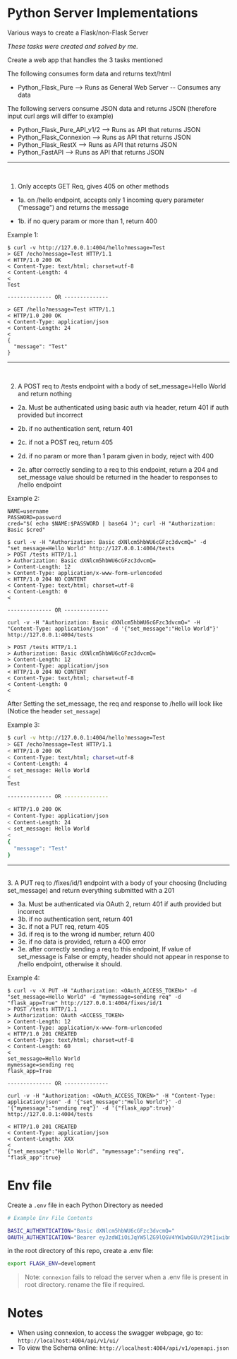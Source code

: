 # Python Server Implementations

Various ways to create a Flask/non-Flask Server

_These tasks were created and solved by me._

Create a web app that handles the 3 tasks mentioned

The following consumes form data and returns text/html

- Python_Flask_Pure --> Runs as General Web Server -- Consumes any data

The following servers consume JSON data and returns JSON (therefore input curl args will differ to example)

- Python_Flask_Pure_API_v1/2 --> Runs as API that returns JSON
- Python_Flask_Connexion --> Runs as API that returns JSON
- Python_Flask_RestX --> Runs as API that returns JSON
- Python_FastAPI --> Runs as API that returns JSON

---

<br>

1. Only accepts GET Req, gives 405 on other methods

- 1a. on /hello endpoint, accepts only 1 incoming query parameter ("message") and returns the message

- 1b. if no query param or more than 1, return 400

Example 1:

```
$ curl -v http://127.0.0.1:4004/hello?message=Test
> GET /echo?message=Test HTTP/1.1
< HTTP/1.0 200 OK
< Content-Type: text/html; charset=utf-8
< Content-Length: 4
<
Test

-------------- OR --------------

> GET /hello?message=Test HTTP/1.1
< HTTP/1.0 200 OK
< Content-Type: application/json
< Content-Length: 24
<
{
  "message": "Test"
}
```
---

<br>

2. A POST req to /tests endpoint with a body of set_message=Hello World and return nothing

- 2a. Must be authenticated using basic auth via header, return 401 if auth provided but incorrect

- 2b. if no authentication sent, return 401

- 2c. if not a POST req, return 405

- 2d. if no param or more than 1 param given in body, reject with 400

- 2e. after correctly sending to a req to this endpoint, return a 204 and set_message value should be returned in the header to responses to /hello endpoint

Example 2:

```
NAME=username
PASSWORD=password
cred="$( echo $NAME:$PASSWORD | base64 )"; curl -H "Authorization: Basic $cred"

$ curl -v -H "Authorization: Basic dXNlcm5hbWU6cGFzc3dvcmQ=" -d "set_message=Hello World" http://127.0.0.1:4004/tests
> POST /tests HTTP/1.1
> Authorization: Basic dXNlcm5hbWU6cGFzc3dvcmQ=
> Content-Length: 12
> Content-Type: application/x-www-form-urlencoded
< HTTP/1.0 204 NO CONTENT
< Content-Type: text/html; charset=utf-8
< Content-Length: 0
<

-------------- OR --------------

curl -v -H "Authorization: Basic dXNlcm5hbWU6cGFzc3dvcmQ=" -H "Content-Type: application/json" -d '{"set_message":"Hello World"}' http://127.0.0.1:4004/tests

> POST /tests HTTP/1.1
> Authorization: Basic dXNlcm5hbWU6cGFzc3dvcmQ=
> Content-Length: 12
> Content-Type: application/json
< HTTP/1.0 204 NO CONTENT
< Content-Type: text/html; charset=utf-8
< Content-Length: 0
<
```

After Setting the set_message, the req and response to /hello will look like (Notice the header `set_message`)

Example 3:

```bash
$ curl -v http://127.0.0.1:4004/hello?message=Test
> GET /echo?message=Test HTTP/1.1
< HTTP/1.0 200 OK
< Content-Type: text/html; charset=utf-8
< Content-Length: 4
< set_message: Hello World
<
Test

-------------- OR --------------

< HTTP/1.0 200 OK
< Content-Type: application/json
< Content-Length: 24
< set_message: Hello World
< 
{
  "message": "Test"
}
```

---

<br>
3. A PUT req to /fixes/id/1 endpoint with a body of your choosing (Including set_message) and return everything submitted with a 201

- 3a. Must be authenticated via OAuth 2, return 401 if auth provided but incorrect
- 3b. if no authentication sent, return 401
- 3c. if not a PUT req, return 405
- 3d. if req is to the wrong id number, return 400
- 3e. if no data is provided, return a 400 error
- 3e. after correctly sending a req to this endpoint, If value of set_message is False or empty, header should not appear in response to /hello endpoint, otherwise it should.

Example 4:
```
$ curl -v -X PUT -H "Authorization: <OAuth_ACCESS_TOKEN>" -d "set_message=Hello World" -d "mymessage=sending req" -d "flask_app=True" http://127.0.0.1:4004/fixes/id/1
> POST /tests HTTP/1.1
> Authorization: OAuth <ACCESS_TOKEN>
> Content-Length: 12
> Content-Type: application/x-www-form-urlencoded
< HTTP/1.0 201 CREATED
< Content-Type: text/html; charset=utf-8
< Content-Length: 60
<
set_message=Hello World
mymessage=sending req
flask_app=True

-------------- OR --------------

curl -v -H "Authorization: <OAuth_ACCESS_TOKEN>" -H "Content-Type: application/json" -d '{"set_message":"Hello World"}' -d '{"mymessage":"sending req"}' -d '{"flask_app":true}'  http://127.0.0.1:4004/tests

< HTTP/1.0 201 CREATED
< Content-Type: application/json
< Content-Length: XXX
<
{"set_message":"Hello World", "mymessage":"sending req", "flask_app":true}
```

# Env file

Create a `.env` file in each Python Directory as needed


```bash
# Example Env File Contents

BASIC_AUTHENTICATION="Basic dXNlcm5hbWU6cGFzc3dvcmQ="
OAUTH_AUTHENTICATION="Bearer eyJzdWIiOiJqYW5lZG9lQGV4YW1wbGUuY29tIiwibmFtZSI6IkphbmUgRG9lIiwiaWF0IjoxNTQ2MzAwODAwLCJleHAiOjE4OTM0NTYwMDB9"
```

in the root directory of this repo, create a .env file:

```bash
export FLASK_ENV=development
```

> Note: `connexion` fails to reload the server when a .env file is present in root directory. rename the file if required.

# Notes

- When using connexion, to access the swagger webpage, go to: `http://localhost:4004/api/v1/ui/`
- To view the Schema online: `http://localhost:4004/api/v1/openapi.json`